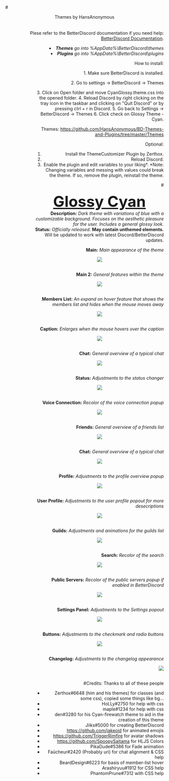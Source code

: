 #<DIV ALIGN=CENTER>Themes by HansAnonymous</div><br><div align=right><br>
Plese refer to the  BetterDiscord documentation if you need help: <a href="https://betterdocs.net/">BetterDiscord Documentation</a>.

<li><i><b>Themes</b> go into %AppData%\BetterDiscord\themes</i>
<li><i><b>Plugins</b> go into %AppData%\BetterDiscord\plugins</i>

How to install:
<ol>1. Make sure BetterDiscord is installed.<ol>
<ol>2. Go to settings -> BetterDiscord -> Themes<ol>
3. Click on Open folder and move CyanGlossy.theme.css into the opened folder.
4. Reload Discord by right clicking on the tray icon in the taskbar and clicking on "Quit Discord" or by pressing ctrl + r in Discord.
5. Go back to Settings -> BetterDiscord -> Themes
6. Click check on Glossy Theme - Cyan.

Themes: https://github.com/HansAnonymous/BD-Themes-and-Plugins/tree/master/Themes

Optional:
1. Install the ThemeCustomizer Plugin by Zerthox.
2. Reload Discord.
3. Enable the plugin and edit variables to your liking*.
*Note: Changing variables and messing with values could break the theme. If so, remove the plugin, reinstall the theme.

#<font size="25"><b><DIV ALIGN=CENTER><a href="https://github.com/HansAnonymous/BD-Themes-and-Plugins/blob/master/Themes/GlossyCyan.H.theme.css">Glossy Cyan</a></div></b></font>
<b>Description:</b><i> Dark theme with variations of blue with a customizable background. Focuses on the aesthetic pleasure for the user.  Includes a general glossy look.</i><br>
<b>Status:</b> <i>Officially released.</i> <b>May contain unthemed elements.</b> Will be updated to work with latest Discord/BetterDiscord updates.<br>

<b>Main:</b><i> Main appearance of the theme</i><br>
<DIV ALIGN=CENTER><img href="https://github.com/HansAnonymous/BD-Themes-and-Plugins/blob/master/Themes/GlossyCyan.H.theme.css" src="https://i.imgur.com/5axo305.png"></img></div><br>

<b>Main 2:</b><i> General features within the theme</i><br>
<DIV ALIGN=CENTER><img href="https://github.com/HansAnonymous/BD-Themes-and-Plugins/blob/master/Themes/GlossyCyan.H.theme.css" src="https://i.imgur.com/ubBLkEZ.png"></img></div><br>

<b>Members List:</b><i> An expand on hover feature that shows the members list and hides when the mouse moves away</i><br>
<DIV ALIGN=CENTER><img href="https://github.com/HansAnonymous/BD-Themes-and-Plugins/blob/master/Themes/GlossyCyan.H.theme.css" src="https://i.imgur.com/0Ogc84x.gif"></img></div><br>

<b>Caption:</b><i> Enlarges when the mouse hovers over the caption</i><br>
<DIV ALIGN=CENTER><img href="https://github.com/HansAnonymous/BD-Themes-and-Plugins/blob/master/Themes/GlossyCyan.H.theme.css" src="https://i.imgur.com/RXgaBlr.gif"></img></div><br>

<b>Chat:</b><i> General overview of a typical chat</i><br>
<DIV ALIGN=CENTER><img href="https://github.com/HansAnonymous/BD-Themes-and-Plugins/blob/master/Themes/GlossyCyan.H.theme.css" src="https://i.imgur.com/2udh6bu.png"></img></div><br>

<b>Status:</b><i> Adjustments to the status changer</i><br>
<DIV ALIGN=CENTER><img href="https://github.com/HansAnonymous/BD-Themes-and-Plugins/blob/master/Themes/GlossyCyan.H.theme.css" src="https://i.imgur.com/WYH7sTa.gif"></img></div><br>

<b>Voice Connection:</b><i> Recolor of the voice connection popup</i><br>
<DIV ALIGN=CENTER><img href="https://github.com/HansAnonymous/BD-Themes-and-Plugins/blob/master/Themes/GlossyCyan.H.theme.css" src="https://i.imgur.com/SKKbBPT.png"></img></div><br>

<b>Friends:</b><i> General overview of a friends list</i><br>
<DIV ALIGN=CENTER><img href="https://github.com/HansAnonymous/BD-Themes-and-Plugins/blob/master/Themes/GlossyCyan.H.theme.css" src="https://i.imgur.com/v9eaYNr.png"></img></div><br>

<b>Chat:</b><i> General overview of a typical chat</i><br>
<DIV ALIGN=CENTER><img href="https://github.com/HansAnonymous/BD-Themes-and-Plugins/blob/master/Themes/GlossyCyan.H.theme.css" src="https://i.imgur.com/2udh6bu.png"></img></div><br>

<b>Profile:</b><i> Adjustments to the profile overview popup</i><br>
<DIV ALIGN=CENTER><img href="https://github.com/HansAnonymous/BD-Themes-and-Plugins/blob/master/Themes/GlossyCyan.H.theme.css" src="https://i.imgur.com/6k554Wn.png"></img></div><br>

<b>User Profile:</b><i> Adjustments to the user profile popout for more desecriptions</i><br>
<DIV ALIGN=CENTER><img href="https://github.com/HansAnonymous/BD-Themes-and-Plugins/blob/master/Themes/GlossyCyan.H.theme.css" src="https://i.imgur.com/GJwRRPH.png"></img></div><br>

<b>Guilds:</b><i> Adjustments and animations for the guilds list</i><br>
<DIV ALIGN=CENTER><img href="https://github.com/HansAnonymous/BD-Themes-and-Plugins/blob/master/Themes/GlossyCyan.H.theme.css" src="https://i.imgur.com/SvwvWdg.gif"></img></div><br>

<b>Search:</b><i> Recolor of the search</i><br>
<DIV ALIGN=CENTER><img href="https://github.com/HansAnonymous/BD-Themes-and-Plugins/blob/master/Themes/GlossyCyan.H.theme.css" src="https://i.imgur.com/jAZis0q.png"></img></div><br>

<b>Public Servers:</b><i> Recolor of the public servers popup if enabled in BetterDiscord</i><br>
<DIV ALIGN=CENTER><img href="https://github.com/HansAnonymous/BD-Themes-and-Plugins/blob/master/Themes/GlossyCyan.H.theme.css" src="https://i.imgur.com/BdtclQP.png"></img></div><br>

<b>Settings Panel:</b><i> Adjustments to the Settings popout</i><br>
<DIV ALIGN=CENTER><img href="https://github.com/HansAnonymous/BD-Themes-and-Plugins/blob/master/Themes/GlossyCyan.H.theme.css" src="https://i.imgur.com/dnqxUtO.png"></img></div><br>

<b>Buttons:</b><i> Adjustments to the checkmark and radio buttons</i><br>
<DIV ALIGN=CENTER><img href="https://github.com/HansAnonymous/BD-Themes-and-Plugins/blob/master/Themes/GlossyCyan.H.theme.css" src="https://i.imgur.com/YZBCzlH.png"></img></div><br>

<b>Changelog:</b><i> Adjustments to the changelog appearance</i><br>
<div><img href="https://github.com/HansAnonymous/BD-Themes-and-Plugins/blob/master/Themes/GlossyCyan.H.theme.css" src="https://i.imgur.com/0VmlcNz.png"></img></div><br>

#Credits:
Thanks to all of these people 
- Zerthox#6648 (him and his themes) for classes (and some css), copied some things like bg...
- HoLLy#2750 for help with css
- maple#1234 for help with css
- den#3280 for his Cyan-firewatch theme to aid in the creation of this theme
- Jiiks#5000 for creating BetterDiscord
- https://github.com/jakeoid for animated emojis
- https://github.com/TriggerRimfire for avatar shadows
- https://github.com/SpoopySaitama for HLJS Colors
- PikaDude#5386 for Fade animation
- Faücheur#2420 (Probably uri) for chat alignment & CSS help
- BeardDesign#6223 for basis of member-list hover
- Arashiryuu#1912 for CSS help
- PhantomPrune#7312 with CSS help
